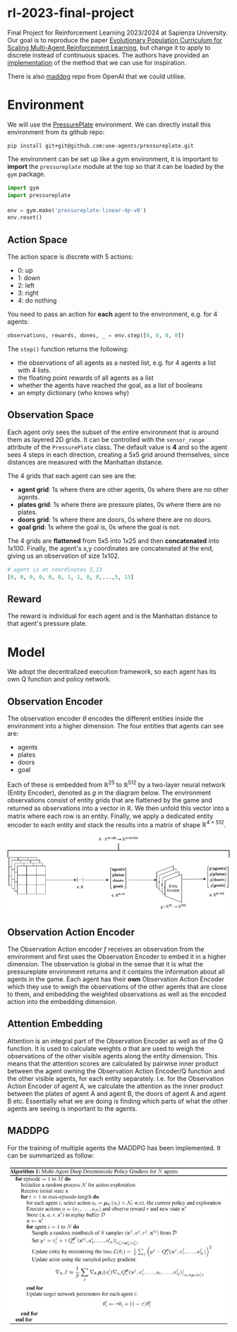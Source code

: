 # rl-2023-final-project
Final Project for Reinforcement Learning 2023/2024 at Sapienza University. Our
goal is to reproduce the paper [Evolutionary Population Curriculum for Scaling
Multi-Agent Reinforcement Learning](https://arxiv.org/abs/2003.10423), but
change it to apply to discrete instead of continuous spaces. The authors have
provided an [implementation](https://github.com/qian18long/epciclr2020) of the
method that we can use for inspiration.

There is also [maddpg](https://github.com/openai/maddpg) repo from OpenAI that we
could utilise.

# Environment
We will use the [PressurePlate](https://github.com/uoe-agents/pressureplate)
environment. We can directly install this environment from its github repo:

```
pip install git+git@github.com:uoe-agents/pressureplate.git
```

The environment can be set up like a gym environment, it is important to **import** the `pressureplate` module
at the top so that it can be loaded by the `gym` package.

```python
import gym
import pressureplate

env = gym.make('pressureplate-linear-4p-v0')
env.reset()
```

## Action Space
The action space is discrete with 5 actions:

* 0: up
* 1: down
* 2: left
* 3: right
* 4: do nothing

You need to pass an action for **each** agent to the environment, e.g. for 4 agents:

```python
observations, rewards, dones, _ = env.step([0, 0, 0, 0])
```

The `step()` function returns the following:

* the observations of all agents as a nested list, e.g. for 4 agents a list with 4 lists.
* the floating point rewards of all agents as a list
* whether the agents have reached the goal, as a list of booleans
* an empty dictionary (who knows why)

## Observation Space
Each agent only sees the subset of the entire environment that is around them as layered 2D grids. It can be controlled with the `sensor_range`
attribute of the `PressurePlate` class. The default value is **4** and so the agent sees 4 steps in each direction,
creating a 5x5 grid around themselves, since distances are measured with the Manhattan distance. 

The 4 grids that each agent can see are the:

* **agent grid**: 1s where there are other agents, 0s where there are no other agents.
* **plates grid**: 1s where there are pressure plates, 0s where there are no plates.
* **doors grid**: 1s where there are doors, 0s where there are no doors.
* **goal grid**: 1s where the goal is, 0s where the goal is not.

The 4 grids are **flattened** from 5x5 into 1x25 and then **concatenated** into 1x100. Finally, the agent's x,y 
coordinates are concatenated at the end, giving us an observation of size 1x102.

```python
# agent is at coordinates 5,13
[0, 0, 0, 0, 0, 0, 1, 1, 0, 0,...,5, 13] 
```

## Reward
The reward is individual for each agent and is the Manhattan distance to that agent's pressure plate.


# Model
We adopt the decentralized execution framework, so each agent has its own Q function and policy
network. 

## Observation Encoder
The observation encoder $\theta$ encodes the different entities inside the environment into a higher dimension. The four entities that
agents can see are:

- agents
- plates
- doors
- goal

Each of these is embedded from $\mathbb{R}^{25}$ to $\mathbb{R}^{512}$ by a two-layer neural network (Entity Encoder), denoted as $g$ in
the diagram below. The environment observations consist of entity grids that are flattened by the game and returned as 
observations into a vector in $\mathbb{R}$. We then unfold this vector into a matrix where each row is an entity. Finally,
we apply a dedicated entity encoder to each entity and stack the results into a matrix of shape $\mathbb{R}^{4 \times 512}$.

![](doc/observation_to_entity_embedding.drawio.png)

## Observation Action Encoder
The Observation Action encoder $f$ receives an observation from the environment and first uses the Observation Encoder to
embed it in a higher dimension. The observation is global in the sense that it is what the pressureplate environment 
returns and it contains the information about all agents in the game. Each agent has their **own** Observation Action 
Encoder which they use to weigh the observations of the other agents that are close to them, and embedding the weighted
observations as well as the encoded action into the embedding dimension.

## Attention Embedding
Attention is an integral part of the Observation Encoder as well as of the Q function. It is used to calculate weights
$\alpha$ that are used to weigh the observations of the other visible agents along the entity dimension. This means that
the attention scores are calculated by pairwise inner product between the agent owning the Observation Action Encoder/Q 
function and the other visible agents, for each entity separately. I.e. for the Observation Action Encoder of agent A,
we calculate the attention as the inner product between the plates of agent A and agent B, the doors of agent A and 
agent B etc. Essentially what we are doing is finding which parts of what the other agents are seeing is important to 
the agents.

## MADDPG
For the training of multiple agents the MADDPG has been implemented.
It can be summarized as follow:

![](doc/MADDPG.png)
